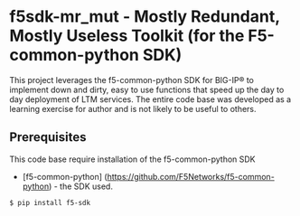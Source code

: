 # f5sdk-mr_mut - Mostly Redundant, Mostly Useless Toolkit (for the F5-common-python SDK)

This project leverages the f5-common-python SDK for BIG-IP® to implement down and dirty, easy to use functions that speed up the day to day deployment of LTM services. The entire code base was developed as a learning exercise for author and is not likely to be useful to others. 

## Prerequisites
This code base require installation of the f5-common-python SDK
* [f5-common-python] (https://github.com/F5Networks/f5-common-python) - the SDK used.

```
$ pip install f5-sdk
```
